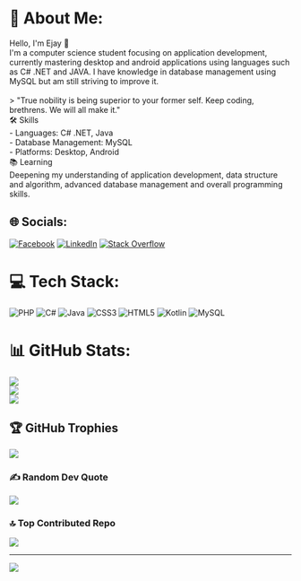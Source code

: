 # 💫 About Me:
Hello, I'm Ejay 👋<br>I'm a computer science student focusing on application development, currently mastering desktop and android applications using languages such as C# .NET and JAVA. I have knowledge in database management using MySQL but am still striving to improve it.<br><br>> "True nobility is being superior to your former self. Keep coding, brethrens. We will all make it."<br>🛠 Skills<br>- Languages: C# .NET, Java<br>- Database Management: MySQL<br>- Platforms: Desktop, Android<br>📚 Learning<br>Deepening my understanding of application development, data structure and algorithm, advanced database management and overall programming skills.


## 🌐 Socials:
[![Facebook](https://img.shields.io/badge/Facebook-%231877F2.svg?logo=Facebook&logoColor=white)](https://facebook.com/https://www.facebook.com/profile.php?id=100090206619058) [![LinkedIn](https://img.shields.io/badge/LinkedIn-%230077B5.svg?logo=linkedin&logoColor=white)](https://linkedin.com/in/https://www.linkedin.com/in/eduardo-ii-buscato-6729772b5/) [![Stack Overflow](https://img.shields.io/badge/-Stackoverflow-FE7A16?logo=stack-overflow&logoColor=white)]([https://stackoverflow.com/users/https://stackoverflow.com/users/23072251/raizo](https://stackoverflow.com/users/23072251/raizo)) 

# 💻 Tech Stack:
![PHP](https://img.shields.io/badge/php-%23777BB4.svg?style=for-the-badge&logo=php&logoColor=white) ![C#](https://img.shields.io/badge/c%23-%23239120.svg?style=for-the-badge&logo=csharp&logoColor=white) ![Java](https://img.shields.io/badge/java-%23ED8B00.svg?style=for-the-badge&logo=openjdk&logoColor=white) ![CSS3](https://img.shields.io/badge/css3-%231572B6.svg?style=for-the-badge&logo=css3&logoColor=white) ![HTML5](https://img.shields.io/badge/html5-%23E34F26.svg?style=for-the-badge&logo=html5&logoColor=white) ![Kotlin](https://img.shields.io/badge/kotlin-%237F52FF.svg?style=for-the-badge&logo=kotlin&logoColor=white) ![MySQL](https://img.shields.io/badge/mysql-4479A1.svg?style=for-the-badge&logo=mysql&logoColor=white)
# 📊 GitHub Stats:
![](https://github-readme-stats.vercel.app/api?username=Raizo-03&theme=shadow_blue&hide_border=false&include_all_commits=false&count_private=false)<br/>
![](https://github-readme-streak-stats.herokuapp.com/?user=Raizo-03&theme=shadow_blue&hide_border=false)<br/>
![](https://github-readme-stats.vercel.app/api/top-langs/?username=Raizo-03&theme=shadow_blue&hide_border=false&include_all_commits=false&count_private=false&layout=compact)

## 🏆 GitHub Trophies
![](https://github-profile-trophy.vercel.app/?username=Raizo-03&theme=radical&no-frame=false&no-bg=true&margin-w=4)

### ✍️ Random Dev Quote
![](https://quotes-github-readme.vercel.app/api?type=horizontal&theme=radical)

### 🔝 Top Contributed Repo
![](https://github-contributor-stats.vercel.app/api?username=Raizo-03&limit=5&theme=shadow_blue&combine_all_yearly_contributions=true)

---
[![](https://visitcount.itsvg.in/api?id=Raizo-03&icon=0&color=1)](https://visitcount.itsvg.in)

<!-- Proudly created with GPRM ( https://gprm.itsvg.in ) -->
